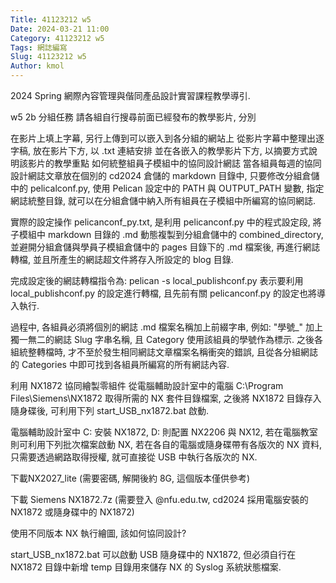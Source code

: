 ```yaml
---
Title: 41123212 w5
Date: 2024-03-21 11:00
Category: 41123212 w5
Tags: 網誌編寫
Slug: 41123212 w5
Author: kmol
---
```


2024 Spring 網際內容管理與偕同產品設計實習課程教學導引.

<!-- PELICAN_END_SUMMARY -->
w5 2b 分組任務
請各組自行搜尋前面已經發布的教學影片, 分別

在影片上填上字幕, 另行上傳到可以嵌入到各分組的網站上
從影片字幕中整理出逐字稿, 放在影片下方, 以 .txt 連結安排
並在各嵌入的教學影片下方, 以摘要方式說明該影片的教學重點
如何統整組員子模組中的協同設計網誌
當各組員每週的協同設計網誌文章放在個別的 cd2024 倉儲的 markdown 目錄中, 只要修改分組倉儲中的 pelicalconf.py, 使用 Pelican 設定中的 PATH 與 OUTPUT_PATH 變數, 指定網誌統整目錄, 就可以在分組倉儲中納入所有組員在子模組中所編寫的協同網誌.

實際的設定操作 pelicanconf_py.txt, 是利用 pelicanconf.py 中的程式設定段, 將子模組中 markdown 目錄的 .md 動態複製到分組倉儲中的 combined_directory, 並避開分組倉儲與學員子模組倉儲中的 pages 目錄下的 .md 檔案後, 再進行網誌轉檔, 並且所產生的網誌超文件將存入所設定的 blog 目錄.

完成設定後的網誌轉檔指令為: pelican -s local_publishconf.py 表示要利用 local_publishconf.py 的設定進行轉檔, 且先前有關 pelicanconf.py 的設定也將導入執行.

過程中, 各組員必須將個別的網誌 .md 檔案名稱加上前綴字串, 例如: "學號_" 加上獨一無二的網誌 Slug 字串名稱, 且 Category 使用該組員的學號作為標示. 之後各組統整轉檔時, 才不至於發生相同網誌文章檔案名稱衝突的錯誤, 且從各分組網誌的 Categories 中即可找到各組員所編寫的所有網誌內容.

利用 NX1872 協同繪製零組件
從電腦輔助設計室中的電腦 C:\Program Files\Siemens\NX1872 取得所需的 NX 套件目錄檔案, 之後將 NX1872 目錄存入隨身碟後, 可利用下列 start_USB_nx1872.bat 啟動.

電腦輔助設計室中 C: 安裝 NX1872, D: 則配置 NX2206 與 NX12, 若在電腦教室則可利用下列批次檔案啟動 NX, 若在各自的電腦或隨身碟帶有各版次的 NX 資料, 只需要透過網路取得授權, 就可直接從 USB 中執行各版次的 NX.

下載NX2027_lite (需要密碼, 解開後約 8G, 這個版本僅供參考)

下載 Siemens NX1872.7z (需要登入 @nfu.edu.tw, cd2024 採用電腦安裝的 NX1872 或隨身碟中的 NX1872)

使用不同版本 NX 執行繪圖, 該如何協同設計?

start_USB_nx1872.bat 可以啟動 USB 隨身碟中的 NX1872, 但必須自行在 NX1872 目錄中新增 temp 目錄用來儲存 NX 的 Syslog 系統狀態檔案.
